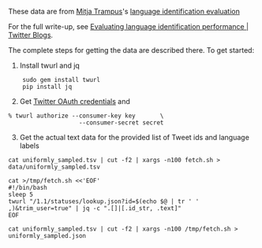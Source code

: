These data are from [Mitja Trampus](https://github.com/mitjat)'s [language identification evaluation](https://github.com/mitjat/langid_eval/)

For the full write-up, see [Evaluating language identification performance | Twitter Blogs](https://blog.twitter.com/2015/evaluating-language-identification-performance).

The complete steps for getting the data are described there.  To get started:

1. Install twurl and jq

```
    sudo gem install twurl
    pip install jq
```

2. Get [Twitter OAuth credentials](https://apps.twitter.com/app/new) and 
```
% twurl authorize --consumer-key key       \
                    --consumer-secret secret
```

3. Get the actual text data for the provided list of Tweet ids and language labels

```
cat uniformly_sampled.tsv | cut -f2 | xargs -n100 fetch.sh > data/uniformly_sampled.tsv

cat >/tmp/fetch.sh <<'EOF'
#!/bin/bash
sleep 5
twurl "/1.1/statuses/lookup.json?id=$(echo $@ | tr ' ' ,)&trim_user=true" | jq -c ".[]|[.id_str, .text]"
EOF

cat uniformly_sampled.tsv | cut -f2 | xargs -n100 /tmp/fetch.sh > uniformly_sampled.json
```

